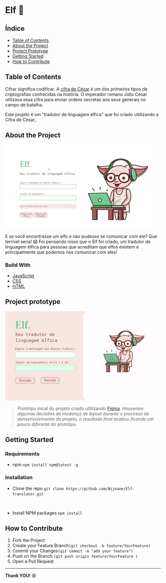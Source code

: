 # Elf :herb:

## Índice

* [Table of Contents](#table-of-contents)
* [About the Project](#about-the-project)
* [Project Prototype](#project-prototype)
* [Getting Started](#getting-started)
* [How to Contribute](#how-to-contribute)



## Table of Contents

Cifrar significa codificar. A [cifra de
César](https://pt.wikipedia.org/wiki/Cifra_de_C%C3%A9sar) é um dos primeiros
tipos de criptografias conhecidas na história. O imperador romano Júlio César
utilizava essa cifra para enviar ordens secretas aos seus generais no campo de
batalha.

Este projeto é um "tradutor de linguagem élfica" que foi criado ultilizando a Cifra de César,.


## About the Project

![Elf-translator](src/images/elf-translator.gif)


E se você encontrasse um elfo e não pudesse se comunicar com ele? Que terrível seria! :scream:
Foi pensando nisso que o Elf foi criado, um tradutor de linguagem élfica para pessoas que acreditam que elfos existem e principalmente que podemos nos comunicar com eles!

### Build With
* [JavaScript](https://developer.mozilla.org/pt-BR/docs/Web/JavaScript)
* [CSS](https://developer.mozilla.org/pt-BR/docs/Web/CSS)
* [HTML](https://developer.mozilla.org/pt-BR/docs/Web/HTML)


## Project prototype

![Elf-prototype](src/images/elf-prototype.png)


>Protótipo inical do projeto criado ultilizando [Figma](https://www.figma.com/file/Dqh6nMAi1PoOzBRbhYvywL/Caesar-Cipher?node-id=0%3A1).
_Houveram algumas decisões de mudança de layout durante o processo de densenvolvimento do projeto, o resultado final acabou ficando um pouco diferente do protótipo._

## Getting Started

### Requirements

* npm
`npm install npm@latest -g`


### Installation

* Clone the repo 
`git clone https://github.com/Nijoane/Elf-translator.git`

<br/>

* Install NPM packages 
`npm install`

## How to Contribute

1. Fork the Project
2. Create your Feature Branch`(git checkout -b feature/YourFeature)`
3. Commit your Changes`(git commit -m "add your feature")`
4. Push on the Branch `(git push origin feature/YourFeature )`
5. Open a Pull Request

___
__Thank YOU!__ :smile:
